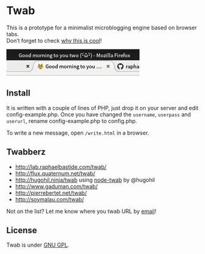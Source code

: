 # Twab

This is a prototype for a minimalist microblogging engine based on browser tabs.  
Don’t forget to check [why this is cool](http://lab.raphaelbastide.com/twab/info.html)!

![Twab in action](demo.png)

## Install

It is written with a couple of lines of PHP, just drop it on your server and edit config-example.php. Once you have changed the `username`, `userpass` and `userurl`, rename config-example.php to config.php.

To write a new message, open `/write.html` in a browser.

## Twabberz

- http://lab.raphaelbastide.com/twab/
- http://flux.quaternum.net/twab/
- http://hugohil.ninja/twab using [node-twab](https://github.com/hugohil/node-twab) by @hugohil
- http://www.gaduman.com/twab/
- http://pierrebertet.net/twab/
- http://soymalau.com/twab/

Not on the list? Let me know where you twab URL by [email](mailto:bonjour@raphaelbastide.com)!

## License

Twab is under [GNU GPL](https://www.gnu.org/licenses/gpl.html).
